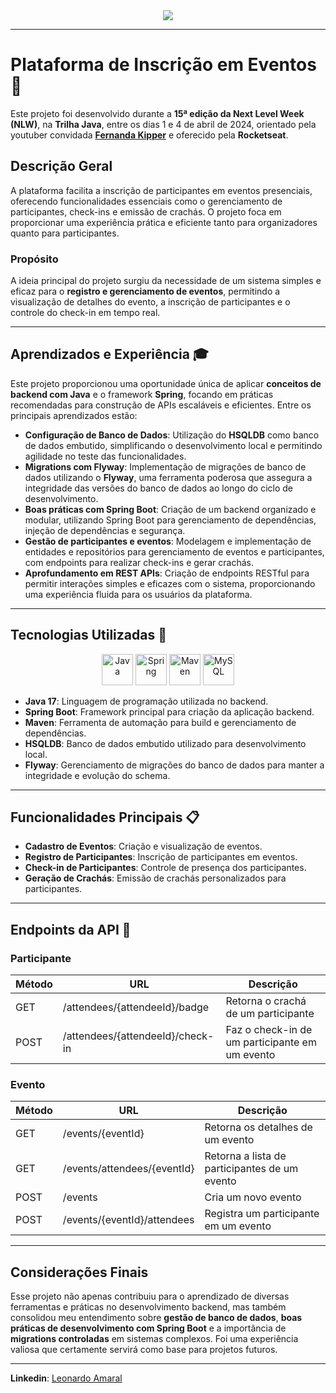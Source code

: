 <div align="center">
  <img src="https://github.com/OlaLeonardoAmaral/pass-in/assets/86934921/b5e72bb8-b800-49aa-8bbe-974259679eab">
</div>

---

# Plataforma de Inscrição em Eventos 🎫

Este projeto foi desenvolvido durante a **15ª edição da Next Level Week (NLW)**, na **Trilha Java**, entre os dias 1 e 4 de abril de 2024, orientado pela youtuber convidada **[Fernanda Kipper](https://www.youtube.com/@kipperdev)** e oferecido pela **Rocketseat**.

## Descrição Geral

A plataforma facilita a inscrição de participantes em eventos presenciais, oferecendo funcionalidades essenciais como o gerenciamento de participantes, check-ins e emissão de crachás. O projeto foca em proporcionar uma experiência prática e eficiente tanto para organizadores quanto para participantes.

### Propósito

A ideia principal do projeto surgiu da necessidade de um sistema simples e eficaz para o **registro e gerenciamento de eventos**, permitindo a visualização de detalhes do evento, a inscrição de participantes e o controle do check-in em tempo real.

---

## Aprendizados e Experiência 🎓

Este projeto proporcionou uma oportunidade única de aplicar **conceitos de backend com Java** e o framework **Spring**, focando em práticas recomendadas para construção de APIs escaláveis e eficientes. Entre os principais aprendizados estão:

- **Configuração de Banco de Dados**: Utilização do **HSQLDB** como banco de dados embutido, simplificando o desenvolvimento local e permitindo agilidade no teste das funcionalidades.
- **Migrations com Flyway**: Implementação de migrações de banco de dados utilizando o **Flyway**, uma ferramenta poderosa que assegura a integridade das versões do banco de dados ao longo do ciclo de desenvolvimento.
- **Boas práticas com Spring Boot**: Criação de um backend organizado e modular, utilizando Spring Boot para gerenciamento de dependências, injeção de dependências e segurança.
- **Gestão de participantes e eventos**: Modelagem e implementação de entidades e repositórios para gerenciamento de eventos e participantes, com endpoints para realizar check-ins e gerar crachás.
- **Aprofundamento em REST APIs**: Criação de endpoints RESTful para permitir interações simples e eficazes com o sistema, proporcionando uma experiência fluida para os usuários da plataforma.

---

## Tecnologias Utilizadas 🚀

<div align="center">
  <img src="https://cdn.jsdelivr.net/gh/devicons/devicon/icons/java/java-original.svg" alt="Java" width="50" height="50"/>
  <img src="https://cdn.jsdelivr.net/gh/devicons/devicon/icons/spring/spring-original.svg" alt="Spring" width="50" height="50"/>
  <img src="https://cdn.jsdelivr.net/gh/devicons/devicon/icons/maven/maven-original.svg" alt="Maven" width="50" height="50"/>
  <img src="https://cdn.jsdelivr.net/gh/devicons/devicon/icons/mysql/mysql-original.svg" alt="MySQL" width="50" height="50"/>
</div>

- **Java 17**: Linguagem de programação utilizada no backend.
- **Spring Boot**: Framework principal para criação da aplicação backend.
- **Maven**: Ferramenta de automação para build e gerenciamento de dependências.
- **HSQLDB**: Banco de dados embutido utilizado para desenvolvimento local.
- **Flyway**: Gerenciamento de migrações do banco de dados para manter a integridade e evolução do schema.

---

## Funcionalidades Principais 📋

- **Cadastro de Eventos**: Criação e visualização de eventos.
- **Registro de Participantes**: Inscrição de participantes em eventos.
- **Check-in de Participantes**: Controle de presença dos participantes.
- **Geração de Crachás**: Emissão de crachás personalizados para participantes.

---

## Endpoints da API 📡

### Participante

| Método | URL                          | Descrição                                    |
|--------|------------------------------|----------------------------------------------|
| GET    | /attendees/{attendeeId}/badge | Retorna o crachá de um participante          |
| POST   | /attendees/{attendeeId}/check-in | Faz o check-in de um participante em um evento |

### Evento

| Método | URL                            | Descrição                                   |
|--------|---------------------------------|---------------------------------------------|
| GET    | /events/{eventId}               | Retorna os detalhes de um evento            |
| GET    | /events/attendees/{eventId}     | Retorna a lista de participantes de um evento|
| POST   | /events                        | Cria um novo evento                         |
| POST   | /events/{eventId}/attendees     | Registra um participante em um evento       |

---

## Considerações Finais

Esse projeto não apenas contribuiu para o aprendizado de diversas ferramentas e práticas no desenvolvimento backend, mas também consolidou meu entendimento sobre **gestão de banco de dados**, **boas práticas de desenvolvimento com Spring Boot** e a importância de **migrations controladas** em sistemas complexos. Foi uma experiência valiosa que certamente servirá como base para projetos futuros.

---
**Linkedin**: [Leonardo Amaral](https://www.linkedin.com/in/leonardoamaraldev/)
